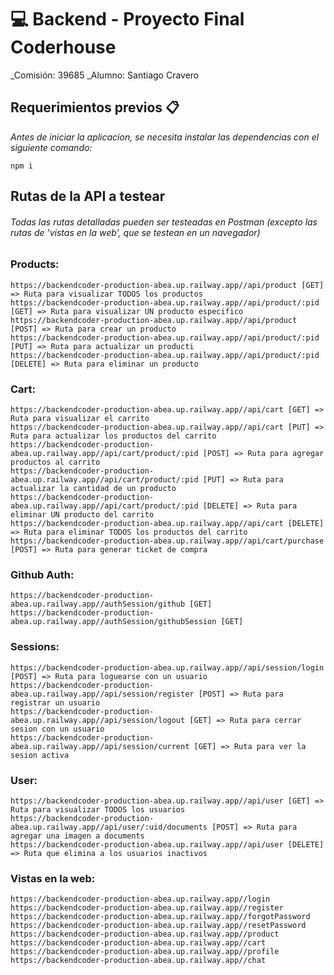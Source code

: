 # 💻 Backend - Proyecto Final Coderhouse
_Comisión: 39685
_Alumno: Santiago Cravero

## Requerimientos previos 📋

_Antes de iniciar la aplicacion, se necesita instalar las dependencias con el siguiente comando:_
```
npm i
```
## Rutas de la API a testear

###### Todas las rutas detalladas pueden ser testeadas en Postman (excepto las rutas de 'vistas en la web', que se testean en un navegador) 
### Products: 
```
https://backendcoder-production-abea.up.railway.app//api/product [GET] => Ruta para visualizar TODOS los productos
https://backendcoder-production-abea.up.railway.app//api/product/:pid [GET] => Ruta para visualizar UN producto especifico
https://backendcoder-production-abea.up.railway.app//api/product [POST] => Ruta para crear un producto
https://backendcoder-production-abea.up.railway.app//api/product/:pid [PUT] => Ruta para actualizar un producti
https://backendcoder-production-abea.up.railway.app//api/product/:pid [DELETE] => Ruta para eliminar un producto
```
### Cart:
```
https://backendcoder-production-abea.up.railway.app//api/cart [GET] => Ruta para visualizar el carrito
https://backendcoder-production-abea.up.railway.app//api/cart [PUT] => Ruta para actualizar los productos del carrito
https://backendcoder-production-abea.up.railway.app//api/cart/product/:pid [POST] => Ruta para agregar productos al carrito
https://backendcoder-production-abea.up.railway.app//api/cart/product/:pid [PUT] => Ruta para actualizar la cantidad de un producto
https://backendcoder-production-abea.up.railway.app//api/cart/product/:pid [DELETE] => Ruta para eliminar UN producto del carrito
https://backendcoder-production-abea.up.railway.app//api/cart [DELETE] => Ruta para eliminar TODOS los productos del carrito
https://backendcoder-production-abea.up.railway.app//api/cart/purchase [POST] => Ruta para generar ticket de compra

```
### Github Auth:
```
https://backendcoder-production-abea.up.railway.app//authSession/github [GET] 
https://backendcoder-production-abea.up.railway.app//authSession/githubSession [GET]

```
### Sessions:
```
https://backendcoder-production-abea.up.railway.app//api/session/login [POST] => Ruta para loguearse con un usuario
https://backendcoder-production-abea.up.railway.app//api/session/register [POST] => Ruta para registrar un usuario
https://backendcoder-production-abea.up.railway.app//api/session/logout [GET] => Ruta para cerrar sesion con un usuario
https://backendcoder-production-abea.up.railway.app//api/session/current [GET] => Ruta para ver la sesion activa
```
### User:
```
https://backendcoder-production-abea.up.railway.app//api/user [GET] => Ruta para visualizar TODOS los usuarios
https://backendcoder-production-abea.up.railway.app//api/user/:uid/documents [POST] => Ruta para agregar una imagen a documents
https://backendcoder-production-abea.up.railway.app//api/user [DELETE] => Ruta que elimina a los usuarios inactivos
```
### Vistas en la web:
```
https://backendcoder-production-abea.up.railway.app//login
https://backendcoder-production-abea.up.railway.app//register
https://backendcoder-production-abea.up.railway.app//forgotPassword
https://backendcoder-production-abea.up.railway.app//resetPassword
https://backendcoder-production-abea.up.railway.app//product
https://backendcoder-production-abea.up.railway.app//cart
https://backendcoder-production-abea.up.railway.app//profile
https://backendcoder-production-abea.up.railway.app//chat
```